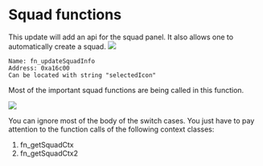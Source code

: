 # Squad functions
This update will add an api for the squad panel. It also allows one to automatically create a squad.
![](https://i.ibb.co/mBmH4vW/squad.png)

```
Name: fn_updateSquadInfo
Address: 0xa16c00
Can be located with string "selectedIcon"
```
Most of the important squad functions are being called in this function.

![](https://i.ibb.co/cxYxSbr/fn-update-Squad-Info.png)

You can ignore most of the body of the switch cases. You just have to pay attention to the function calls of the following context classes:
1. fn_getSquadCtx
2. fn_getSquadCtx2
